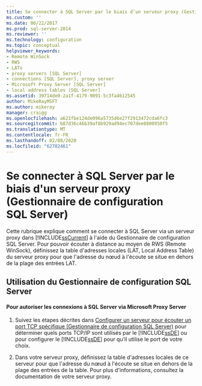 ```yaml
---
title: Se connecter à SQL Server par le biais d’un serveur proxy (Gestionnaire de configuration SQL Server) | Microsoft Docs
ms.custom: ''
ms.date: 06/22/2017
ms.prod: sql-server-2014
ms.reviewer: ''
ms.technology: configuration
ms.topic: conceptual
helpviewer_keywords:
- Remote WinSock
- RWS
- LATs
- proxy servers [SQL Server]
- connections [SQL Server], proxy server
- Microsoft Proxy Server [SQL Server]
- local address tables [SQL Server]
ms.assetid: 39714de0-2a1f-4179-9091-5c3fa4612545
author: MikeRayMSFT
ms.author: mikeray
manager: craigg
ms.openlocfilehash: a621fbe124de096a5735d6e27f2913472cda6fc3
ms.sourcegitcommit: b87d36c46b39af8b929ad94ec707dee8800950f5
ms.translationtype: MT
ms.contentlocale: fr-FR
ms.lasthandoff: 02/08/2020
ms.locfileid: "62782461"
---
```

# <a name="connect-to-sql-server-through-a-proxy-server-sql-server-configuration-manager"></a>Se connecter à SQL Server par le biais d'un serveur proxy (Gestionnaire de configuration SQL Server)
  Cette rubrique explique comment se connecter à SQL Server via un serveur proxy dans [!INCLUDE[ssCurrent](../../includes/sscurrent-md.md)] à l'aide du Gestionnaire de configuration SQL Server. Pour pouvoir écouter à distance au moyen de RWS (Remote WinSock), définissez la table d'adresses locales (LAT, Local Address Table) du serveur proxy pour que l'adresse du nœud à l'écoute se situe en dehors de la plage des entrées LAT.  
  
##  <a name="SSMSProcedure"></a> Utilisation du Gestionnaire de configuration SQL Server  
  
#### <a name="to-enable-connections-to-sql-server-through-microsoft-proxy-server"></a>Pour autoriser les connexions à SQL Server via Microsoft Proxy Server  
  
1.  Suivez les étapes décrites dans [Configurer un serveur pour écouter un port TCP spécifique &#40;Gestionnaire de configuration SQL Server&#41;](configure-a-server-to-listen-on-a-specific-tcp-port.md) pour déterminer quels ports TCP/IP sont utilisés par le [!INCLUDE[ssDE](../../includes/ssde-md.md)] ou pour configurer le [!INCLUDE[ssDE](../../includes/ssde-md.md)] pour qu’il utilise le port de votre choix.  
  
2.  Dans votre serveur proxy, définissez la table d'adresses locales de ce serveur pour que l'adresse du nœud à l'écoute se situe en dehors de la plage des entrées de la table. Pour plus d'informations, consultez la documentation de votre serveur proxy.  
  
  

